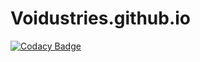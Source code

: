 # Voidustries.github.io
[![Codacy Badge](https://api.codacy.com/project/badge/Grade/b5f30b93e6e14a1083f23c6aebf8a02f)](https://app.codacy.com/app/ponimansky.guy/Voidustries.github.io?utm_source=github.com&utm_medium=referral&utm_content=Voidustries/Voidustries.github.io&utm_campaign=badger)